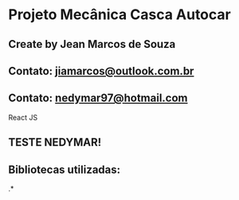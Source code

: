 # Projeto Mecânica Casca Autocar
## Create by Jean Marcos de Souza 
## Contato: jiamarcos@outlook.com.br
## Contato: nedymar97@hotmail.com


React JS
## TESTE NEDYMAR!
## Bibliotecas utilizadas:
 .*

